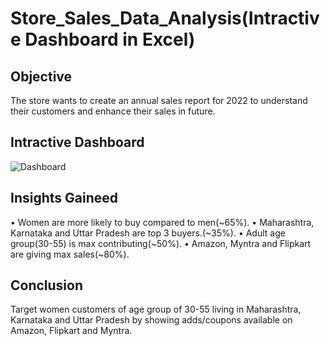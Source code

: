 # Store_Sales_Data_Analysis(Intractive Dashboard in Excel)
## Objective
The store wants to create an annual sales report for 2022 to understand their customers and enhance their sales in future.
## Intractive Dashboard
![Dashboard](https://github.com/user-attachments/assets/277c80a3-c374-4067-8e99-4015d650619b)
## Insights Gaineed
•	Women are more likely to buy compared to men(~65%).
•	Maharashtra, Karnataka and Uttar Pradesh are top 3 buyers.(~35%).
•	Adult age group(30-55) is max contributing(~50%).
•	Amazon, Myntra and Flipkart are giving max sales(~80%).

## Conclusion
Target women customers of age group of 30-55 living in Maharashtra, Karnataka and Uttar Pradesh by showing adds/coupons available on Amazon, Flipkart and Myntra. 
